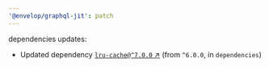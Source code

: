 ```yaml
---
'@envelop/graphql-jit': patch
---
```


dependencies updates:

- Updated dependency [`lru-cache@^7.0.0` ↗︎](https://www.npmjs.com/package/lru-cache/v/7.0.0) (from `^6.0.0`, in `dependencies`)
